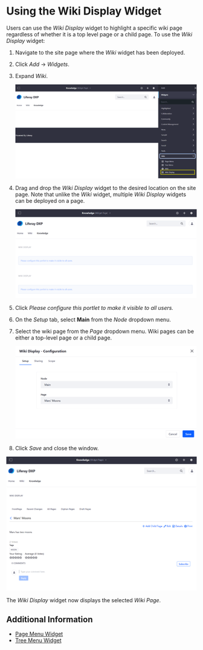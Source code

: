 # Using the Wiki Display Widget

Users can use the _Wiki Display_ widget to highlight a specific wiki page regardless of whether it is a top level page or a child page. To use the _Wiki Display_ widget:

1. Navigate to the site page where the _Wiki_ widget has been deployed.
1. Click _Add_ &rarr; _Widgets_.
1. Expand _Wiki_.

    ![Adding the Wiki Display widget](./using-the-wiki-display-widget/images/01.png)

1. Drag and drop the _Wiki Display_ widget to the desired location on the site page. Note that unlike the _Wiki_ widget, multiple _Wiki Display_ widgets can be deployed on a page.

    ![Multiple Wiki Display widgets on a site page](./using-the-wiki-display-widget/images/02.png)

1. Click _Please configure this portlet to make it visible to all users._
1. On the _Setup_ tab, select **Main** from the _Node_ dropdown menu.
1. Select the wiki page from the _Page_ dropdown menu. Wiki pages can be either a top-level page or a child page.

    ![Wiki Display widget configuration](./using-the-wiki-display-widget/images/03.png)

1. Click _Save_ and close the window.

![Wiki Display widget displays an article.](./using-the-wiki-display-widget/images/04.png)

The _Wiki Display_ widget now displays the selected _Wiki Page_.

## Additional Information

-   [Page Menu Widget](./using-the-page-menu-widget.md)
-   [Tree Menu Widget](./using-the-tree-menu-widget.md)
